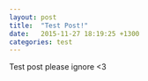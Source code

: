 ```yaml
---
layout: post
title:  "Test Post!"
date:   2015-11-27 18:19:25 +1300
categories: test
---
```

Test post please ignore <3